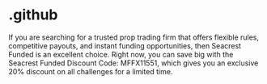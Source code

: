 # .github
If you are searching for a trusted prop trading firm that offers flexible rules, competitive payouts, and instant funding opportunities, then Seacrest Funded is an excellent choice. Right now, you can save big with the Seacrest Funded Discount Code: MFFX11551, which gives you an exclusive 20% discount on all challenges for a limited time.
